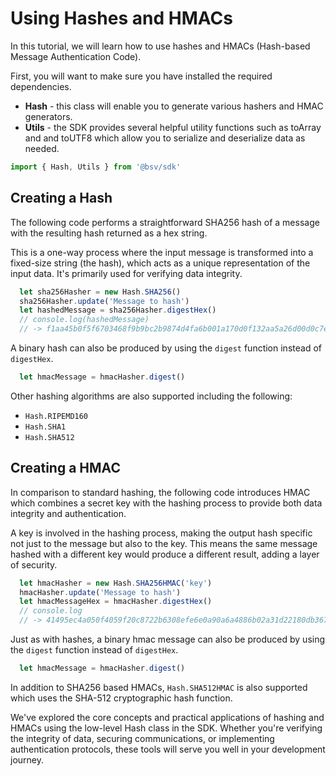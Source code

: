 # Using Hashes and HMACs

In this tutorial, we will learn how to use hashes and HMACs (Hash-based Message Authentication Code).

First, you will want to make sure you have installed the required dependencies.

- **Hash** - this class will enable you to generate various hashers and HMAC generators.
- **Utils** - the SDK provides several helpful utility functions such as toArray and and toUTF8 which allow you to serialize and deserialize data as needed.

```ts
import { Hash, Utils } from '@bsv/sdk'
```

## Creating a Hash
The following code performs a straightforward SHA256 hash of a message with the resulting hash returned as a hex string. 

This is a one-way process where the input message is transformed into a fixed-size string (the hash), which acts as a unique representation of the input data. It's primarily used for verifying data integrity.

```ts
  let sha256Hasher = new Hash.SHA256()
  sha256Hasher.update('Message to hash')
  let hashedMessage = sha256Hasher.digestHex()
  // console.log(hashedMessage)
  // -> f1aa45b0f5f6703468f9b9bc2b9874d4fa6b001a170d0f132aa5a26d00d0c7e5
```

A binary hash can also be produced by using the `digest` function instead of `digestHex`.

```ts
  let hmacMessage = hmacHasher.digest()
```

Other hashing algorithms are also supported including the following:
- `Hash.RIPEMD160`
- `Hash.SHA1`
- `Hash.SHA512`

## Creating a HMAC

In comparison to standard hashing, the following code introduces HMAC which combines a secret key with the hashing process to provide both data integrity and authentication. 

A key is involved in the hashing process, making the output hash specific not just to the message but also to the key. This means the same message hashed with a different key would produce a different result, adding a layer of security.

```ts
  let hmacHasher = new Hash.SHA256HMAC('key')
  hmacHasher.update('Message to hash')
  let hmacMessageHex = hmacHasher.digestHex()
  // console.log
  // -> 41495ec4a050f4059f20c8722b6308efe6e0a90a6a4886b02a31d22180db367c
```

Just as with hashes, a binary hmac message can also be produced by using the `digest` function instead of `digestHex`.

```ts
  let hmacMessage = hmacHasher.digest()
```

In addition to SHA256 based HMACs, `Hash.SHA512HMAC` is also supported which uses the SHA-512 cryptographic hash function.

We've explored the core concepts and practical applications of hashing and HMACs using the low-level Hash class in the SDK. Whether you're verifying the integrity of data, securing communications, or implementing authentication protocols, these tools will serve you well in your development journey.
